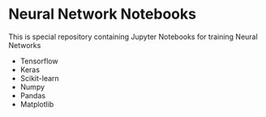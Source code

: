 # Neural Network Notebooks
This is special repository containing Jupyter Notebooks for training Neural Networks 

<ul>
  <li>Tensorflow</li>
  <li>Keras</li>
  <li> Scikit-learn </li>
  <li> Numpy </li>
  <li> Pandas </li>
  <li> Matplotlib </li>
 </ul>
